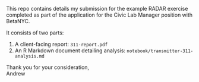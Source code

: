 This repo contains details my submission for the example RADAR exercise completed as part of the application for the Civic Lab Manager position with BetaNYC.

It consists of two parts:
1. A client-facing report: `311-report.pdf`
2. An R Markdown document detailing analysis: `notebook/transmitter-311-analysis.md`

Thank you for your consideration,<br>
Andrew

